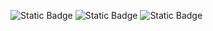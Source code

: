 ![Static Badge](https://img.shields.io/badge/Backend%75Python%75Devoloper-plastic)
![Static Badge](https://img.shields.io/badge/Machine_%75Learning_%75Engineer-black)
![Static Badge](https://img.shields.io/badge/Front_%75Html%75_React.js-red)

